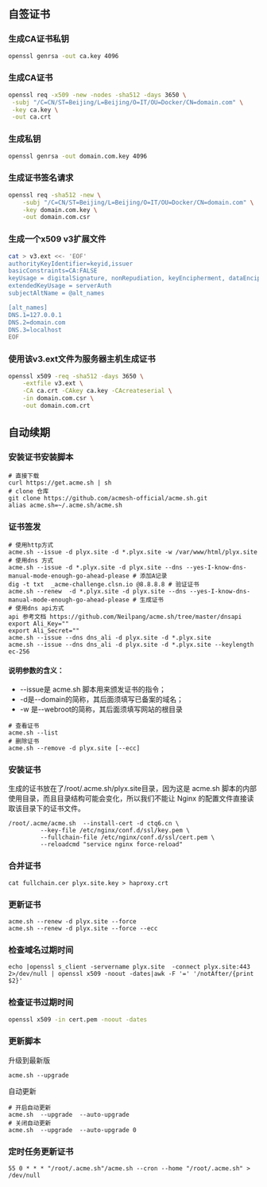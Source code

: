 ## 自签证书
### 生成CA证书私钥
```bash
openssl genrsa -out ca.key 4096
```
### 生成CA证书
```bash
openssl req -x509 -new -nodes -sha512 -days 3650 \
 -subj "/C=CN/ST=Beijing/L=Beijing/O=IT/OU=Docker/CN=domain.com" \
 -key ca.key \
 -out ca.crt
```
### 生成私钥
```bash
openssl genrsa -out domain.com.key 4096
```
### 生成证书签名请求
```bash
openssl req -sha512 -new \
    -subj "/C=CN/ST=Beijing/L=Beijing/O=IT/OU=Docker/CN=domain.com" \
    -key domain.com.key \
    -out domain.com.csr
```
### 生成一个x509 v3扩展文件
```bash
cat > v3.ext <<- 'EOF'
authorityKeyIdentifier=keyid,issuer
basicConstraints=CA:FALSE
keyUsage = digitalSignature, nonRepudiation, keyEncipherment, dataEncipherment
extendedKeyUsage = serverAuth
subjectAltName = @alt_names

[alt_names]
DNS.1=127.0.0.1
DNS.2=domain.com
DNS.3=localhost
EOF
```
### 使用该v3.ext文件为服务器主机生成证书
```bash
openssl x509 -req -sha512 -days 3650 \
    -extfile v3.ext \
    -CA ca.crt -CAkey ca.key -CAcreateserial \
    -in domain.com.csr \
    -out domain.com.crt
```
## 自动续期
### 安装证书安装脚本
```shell
# 直接下载
curl https://get.acme.sh | sh
# clone 仓库
git clone https://github.com/acmesh-official/acme.sh.git
alias acme.sh=~/.acme.sh/acme.sh
```
### 证书签发
```shell
# 使用http方式
acme.sh --issue -d plyx.site -d *.plyx.site -w /var/www/html/plyx.site
# 使用dns 方式
acme.sh --issue -d *.plyx.site -d plyx.site --dns --yes-I-know-dns-manual-mode-enough-go-ahead-please # 添加A记录
dig -t txt  _acme-challenge.clsn.io @8.8.8.8 # 验证证书
acme.sh --renew  -d *.plyx.site -d plyx.site --dns --yes-I-know-dns-manual-mode-enough-go-ahead-please # 生成证书
# 使用dns api方式
api 参考文档 https://github.com/Neilpang/acme.sh/tree/master/dnsapi
export Ali_Key=""
export Ali_Secret=""
acme.sh --issue --dns dns_ali -d plyx.site -d *.plyx.site
acme.sh --issue --dns dns_ali -d plyx.site -d *.plyx.site --keylength ec-256
```

#### 说明参数的含义：

- --issue是 acme.sh 脚本用来颁发证书的指令；
- -d是--domain的简称，其后面须填写已备案的域名；
- -w 是--webroot的简称，其后面须填写网站的根目录

```shell
# 查看证书
acme.sh --list
# 删除证书
acme.sh --remove -d plyx.site [--ecc]
```
### 安装证书
生成的证书放在了/root/.acme.sh/plyx.site目录，因为这是 acme.sh 脚本的内部使用目录，而且目录结构可能会变化，所以我们不能让 Nginx 的配置文件直接读取该目录下的证书文件。
```shell
/root/.acme/acme.sh  --install-cert -d ctq6.cn \
         --key-file /etc/nginx/conf.d/ssl/key.pem \
         --fullchain-file /etc/nginx/conf.d/ssl/cert.pem \
         --reloadcmd "service nginx force-reload"
```
### 合并证书
```shell
cat fullchain.cer plyx.site.key > haproxy.crt
```
### 更新证书
```shell
acme.sh --renew -d plyx.site --force
acme.sh --renew -d plyx.site --force --ecc
```

### 检查域名过期时间
```shell
echo |openssl s_client -servername plyx.site  -connect plyx.site:443 2>/dev/null | openssl x509 -noout -dates|awk -F '=' '/notAfter/{print $2}'
```
### 检查证书过期时间
```bash
openssl x509 -in cert.pem -noout -dates
```
### 更新脚本
升级到最新版
```shell
acme.sh --upgrade
```
自动更新
```shell
# 开启自动更新
acme.sh  --upgrade  --auto-upgrade
# 关闭自动更新
acme.sh  --upgrade  --auto-upgrade 0
```
### 定时任务更新证书
```shell
55 0 * * * "/root/.acme.sh"/acme.sh --cron --home "/root/.acme.sh" > /dev/null
```

